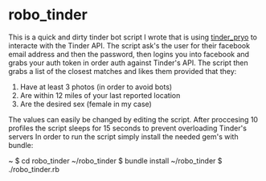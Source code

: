 # robo_tinder

This is a quick and dirty tinder bot script I wrote that is using [tinder_pryo](https://github.com/nneal/tinder_pyro) to interacte with the Tinder API.
The script ask's the user for their facebook email address and then the password, then logins you into facebook
and grabs your auth token in order auth against Tinder's API. The script then grabs a list of the closest matches and likes them provided
that they:
  1. Have at least 3 photos (in order to avoid bots)
  2. Are within 12 miles of your last reported location
  3. Are the desired sex (female in my case)

The values can easily be changed by editing the script. After proccesing 10 profiles the script sleeps for 15 seconds to prevent overloading Tinder's servers
In order to run the script simply install the needed gem's with bundle:

~ $ cd robo_tinder
~/robo_tinder $ bundle install
~/robo_tinder $ ./robo_tinder.rb
